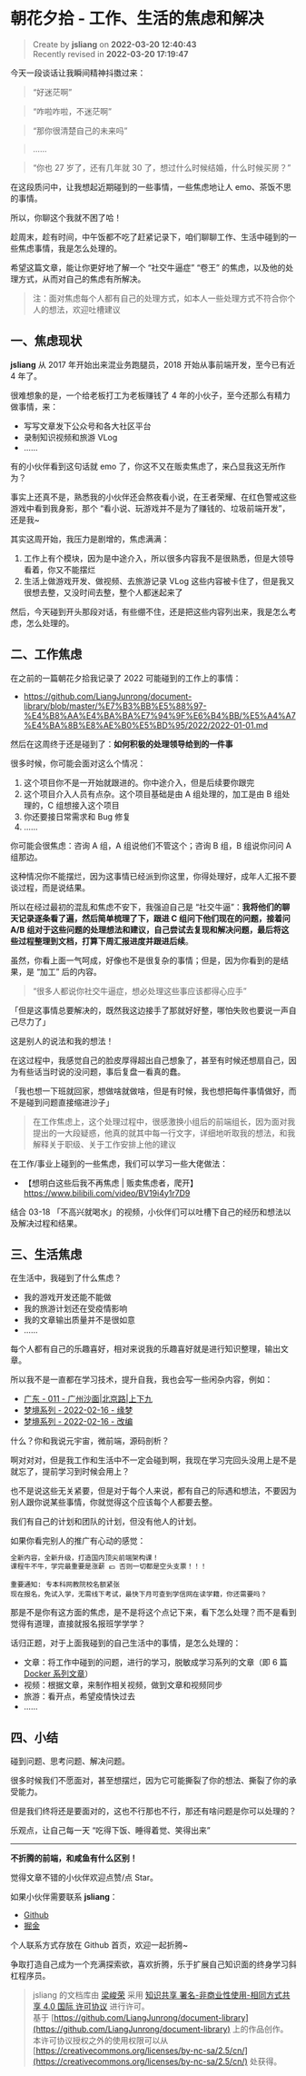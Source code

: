 朝花夕拾 - 工作、生活的焦虑和解决
===

> Create by **jsliang** on **2022-03-20 12:40:43**  
> Recently revised in **2022-03-20 17:19:47**

今天一段谈话让我瞬间精神抖擞过来：

> “好迷茫啊”

> “咋啦咋啦，不迷茫啊”

> “那你很清楚自己的未来吗”

> ……

> “你也 27 岁了，还有几年就 30 了，想过什么时候结婚，什么时候买房？”

在这段质问中，让我想起近期碰到的一些事情，一些焦虑地让人 emo、茶饭不思的事情。

所以，你聊这个我就不困了哈！

趁周末，趁有时间，中午饭都不吃了赶紧记录下，咱们聊聊工作、生活中碰到的一些焦虑事情，我是怎么处理的。

希望这篇文章，能让你更好地了解一个 “社交牛逼症” “卷王” 的焦虑，以及他的处理方式，从而对自己的焦虑有所解决。

> 注：面对焦虑每个人都有自己的处理方式，如本人一些处理方式不符合你个人的想法，欢迎吐槽建议

## 一、焦虑现状

**jsliang** 从 2017 年开始出来混业务跑腿员，2018 开始从事前端开发，至今已有近 4 年了。

很难想象的是，一个给老板打工为老板赚钱了 4 年的小伙子，至今还那么有精力做事情，来：

* 写写文章发下公众号和各大社区平台
* 录制知识视频和旅游 VLog
* ……

有的小伙伴看到这句话就 emo 了，你这不又在贩卖焦虑了，来凸显我这无所作为？

事实上还真不是，熟悉我的小伙伴还会熬夜看小说，在王者荣耀、在红色警戒这些游戏中看到我身影，那个 “看小说、玩游戏并不是为了赚钱的、垃圾前端开发”，还是我~

其实这周开始，我压力是剧增的，焦虑满满：

1. 工作上有个模块，因为是中途介入，所以很多内容我不是很熟悉，但是大领导看着，你又不能摆烂
2. 生活上做游戏开发、做视频、去旅游记录 VLog 这些内容被卡住了，但是我又很想去整，又没时间去整，整个人都迷起来了

然后，今天碰到开头那段对话，有些绷不住，还是把这些内容列出来，我是怎么考虑，怎么处理的。

## 二、工作焦虑

在之前的一篇朝花夕拾我记录了 2022 可能碰到的工作上的事情：

* https://github.com/LiangJunrong/document-library/blob/master/%E7%B3%BB%E5%88%97-%E4%B8%AA%E4%BA%BA%E7%94%9F%E6%B4%BB/%E5%A4%A7%E4%BA%8B%E8%AE%B0%E5%BD%95/2022/2022-01-01.md

然后在这周终于还是碰到了：**如何积极的处理领导给到的一件事**

很多时候，你可能会面对这么个情况：

1. 这个项目你不是一开始就跟进的。你中途介入，但是后续要你跟完
2. 这个项目介入人员有点杂。这个项目基础是由 A 组处理的，加工是由 B 组处理的，C 组想接入这个项目
3. 你还要接日常需求和 Bug 修复
4. ……

你可能会很焦虑：咨询 A 组，A 组说他们不管这个；咨询 B 组，B 组说你问问 A 组那边。

这种情况你不能摆烂，因为这事情已经派到你这里，你得处理好，成年人汇报不要谈过程，而是说结果。

所以在经过最初的混乱和焦虑不安下，我强迫自己是 “社交牛逼”：**我将他们的聊天记录逐条看了遍，然后简单梳理了下，跟进 C 组问下他们现在的问题，接着问 A/B 组对于这些问题的处理想法和建议，自己尝试去复现和解决问题，最后将这些过程整理到文档，打算下周汇报进度并跟进后续**。

虽然，你看上面一气呵成，好像也不是很复杂的事情；但是，因为你看到的是结果，是 “加工” 后的内容。

> “很多人都说你社交牛逼症，想必处理这些事应该都得心应手”

「但是这事情总要解决的，既然我这边接手了那就好好整，哪怕失败也要说一声自己尽力了」

这是别人的说法和我的想法！

在这过程中，我感觉自己的脸皮厚得超出自己想象了，甚至有时候还想扇自己，因为有些话当时说的没问题，事后复盘一看真的蠢。

「我也想一下班就回家，想做啥就做啥，但是有时候，我也想把每件事情做好，而不是碰到问题直接缩进沙子」

> 在工作焦虑上，这个处理过程中，很感激换小组后的前端组长，因为面对我提出的一大段疑惑，他真的就其中每一行文字，详细地听取我的想法，和我解释关于职级、关于工作安排上他的建议

在工作/事业上碰到的一些焦虑，我们可以学习一些大佬做法：

* 【想明白这些后我不再焦虑 | 贩卖焦虑者，爬开】https://www.bilibili.com/video/BV19i4y1r7D9

结合 03-18 「不高兴就喝水」的视频，小伙伴们可以吐槽下自己的经历和想法以及解决过程和结果。

## 三、生活焦虑

在生活中，我碰到了什么焦虑？

* 我的游戏开发还能不能做
* 我的旅游计划还在受疫情影响
* 我的文章输出质量并不是很如意
* ……

每个人都有自己的乐趣喜好，相对来说我的乐趣喜好就是进行知识整理，输出文章。

所以我不是一直都在学习技术，提升自我，我也会写一些闲杂内容，例如：

* [广东 - 011 - 广州沙面|北京路|上下九](https://github.com/LiangJunrong/document-library/blob/master/%E7%B3%BB%E5%88%97-%E4%B8%AA%E4%BA%BA%E7%94%9F%E6%B4%BB/%E6%97%85%E6%B8%B8/%E5%B9%BF%E4%B8%9C-011-%E5%B9%BF%E5%B7%9E%E6%B2%99%E9%9D%A2.md)
* [梦境系列 - 2022-02-16 - 缘梦](https://github.com/LiangJunrong/document-library/blob/master/%E7%B3%BB%E5%88%97-%E4%B8%AA%E4%BA%BA%E7%94%9F%E6%B4%BB/%E5%B0%8F%E8%AF%B4/%E6%A2%A6%E5%A2%83%E4%B8%96%E7%95%8C/2022-02-16%E3%80%8C%E5%8E%9F%E3%80%8D.md)
* [梦境系列 - 2022-02-16 - 改编](https://github.com/LiangJunrong/document-library/blob/master/%E7%B3%BB%E5%88%97-%E4%B8%AA%E4%BA%BA%E7%94%9F%E6%B4%BB/%E5%B0%8F%E8%AF%B4/%E6%A2%A6%E5%A2%83%E4%B8%96%E7%95%8C/2022-02-16%E3%80%8C%E6%94%B9%E3%80%8D.md)

什么？你和我说元宇宙，微前端，源码剖析？

啊对对对，但是我工作和生活中不一定会碰到啊，我现在学习完回头没用上是不是就忘了，提前学习到时候会用上？

也不是说这些无关紧要，但是对于每个人来说，都有自己的际遇和想法，不要因为别人跟你说某些事情，你就觉得这个应该每个人都要去整。

我们有自己的计划和团队的计划，但没有他人的计划。

如果你看完别人的推广有心动的感觉：

```markdown
全新内容，全新升级，打造国内顶尖前端架构课！
课程牛不牛，学完最重要是涨薪 💴 否则一切都是空头支票！！！
```

```
重要通知: 专本科网教院校名额紧张
现在报名，免试入学，无需线下考试，最快下月可查到学信网在读学籍，你还需要吗？
```

那是不是你有这方面的焦虑，是不是将这个点记下来，看下怎么处理？而不是看到觉得有道理，直接就报名报班学学学？

话归正题，对于上面我碰到的自己生活中的事情，是怎么处理的：

* 文章：将工作中碰到的问题，进行的学习，脱敏成学习系列的文章（即 6 篇 [Docker 系列文章](https://github.com/LiangJunrong/document-library/tree/master/%E7%B3%BB%E5%88%97-%E5%89%8D%E7%AB%AF%E8%B5%84%E6%96%99/Node/Node%20%E5%BA%94%E7%94%A8%E9%83%A8%E7%BD%B2/Docker)）
* 视频：根据文章，来制作相关视频，做到文章和视频同步
* 旅游：看开点，希望疫情快过去
* ……
                                                    
## 四、小结

碰到问题、思考问题、解决问题。

很多时候我们不愿面对，甚至想摆烂，因为它可能撕裂了你的想法、撕裂了你的承受能力。

但是我们终将还是要面对的，这也不行那也不行，那还有啥问题是你可以处理的？

乐观点，让自己每一天 “吃得下饭、睡得着觉、笑得出来”

---

**不折腾的前端，和咸鱼有什么区别！**

觉得文章不错的小伙伴欢迎点赞/点 Star。

如果小伙伴需要联系 **jsliang**：

* [Github](https://github.com/LiangJunrong/document-library)
* [掘金](https://juejin.im/user/3403743728515246)

个人联系方式存放在 Github 首页，欢迎一起折腾~

争取打造自己成为一个充满探索欲，喜欢折腾，乐于扩展自己知识面的终身学习斜杠程序员。

> jsliang 的文档库由 [梁峻荣](https://github.com/LiangJunrong) 采用 [知识共享 署名-非商业性使用-相同方式共享 4.0 国际 许可协议](http://creativecommons.org/licenses/by-nc-sa/4.0/) 进行许可。<br/>基于 [https://github.com/LiangJunrong/document-library](https://github.com/LiangJunrong/document-library) 上的作品创作。<br/>本许可协议授权之外的使用权限可以从 [https://creativecommons.org/licenses/by-nc-sa/2.5/cn/](https://creativecommons.org/licenses/by-nc-sa/2.5/cn/) 处获得。
